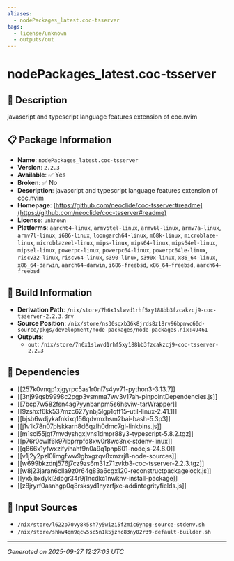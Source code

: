 ```yaml
---
aliases:
  - nodePackages_latest.coc-tsserver
tags:
  - license/unknown
  - outputs/out
---
```


# nodePackages_latest.coc-tsserver

## 📝 Description

javascript and typescript language features extension of coc.nvim

## 📋 Package Information

- **Name**: `nodePackages_latest.coc-tsserver`
- **Version**: `2.2.3`
- **Available**: ✅ Yes
- **Broken**: ✅ No
- **Description**: javascript and typescript language features extension of coc.nvim
- **Homepage**: [https://github.com/neoclide/coc-tsserver#readme](https://github.com/neoclide/coc-tsserver#readme)
- **License**: `unknown`
- **Platforms**: `aarch64-linux`, `armv5tel-linux`, `armv6l-linux`, `armv7a-linux`, `armv7l-linux`, `i686-linux`, `loongarch64-linux`, `m68k-linux`, `microblaze-linux`, `microblazeel-linux`, `mips-linux`, `mips64-linux`, `mips64el-linux`, `mipsel-linux`, `powerpc-linux`, `powerpc64-linux`, `powerpc64le-linux`, `riscv32-linux`, `riscv64-linux`, `s390-linux`, `s390x-linux`, `x86_64-linux`, `x86_64-darwin`, `aarch64-darwin`, `i686-freebsd`, `x86_64-freebsd`, `aarch64-freebsd`

## 🔧 Build Information

- **Derivation Path**: `/nix/store/7h6x1slwvd1rhf5xy188bb3fzcakzcj9-coc-tsserver-2.2.3.drv`
- **Source Position**: `/nix/store/ns30sqxb36k8jrds8z18rv96bpnwc60d-source/pkgs/development/node-packages/node-packages.nix:49461`
- **Outputs**:
  - `out`:  `/nix/store/7h6x1slwvd1rhf5xy188bb3fzcakzcj9-coc-tsserver-2.2.3`

## 🔗 Dependencies

- [[257k0vnqp1xjgyrpc5as1r0nl7s4yv71-python3-3.13.7]]
- [[3nj99qsb9998c2pgp3vsmma7wv3v17ah-pinpointDependencies.js]]
- [[7bcp7w582fsn4ag7yynbanpm5s6hsviw-tarWrapper]]
- [[9zshxf6kk537mzc627ynbj5lgp1qff15-util-linux-2.41.1]]
- [[bjsb6wdjykafnkixq156qdvmxhsm2bai-bash-5.3p3]]
- [[j1v1k78n07plskkarn8d6qzlh0dmc7gl-linkbins.js]]
- [[m1sci55jgf7mvdyshgxjvns1dmpr88y3-typescript-5.8.2.tgz]]
- [[p76r0cwlf6k97ibprrpfd8xw0r8wc3nx-stdenv-linux]]
- [[q866x1yfwxzifyihahf9n0a9q1pnp601-nodejs-24.8.0]]
- [[v1j2y2pzl0limgfww9gbxgzqv8xmzrj8-node-sources]]
- [[w699bkzdnj576j7cz9zs6m31z71zvkb3-coc-tsserver-2.2.3.tgz]]
- [[w8j23jaran6clla9z0r64g83a6cgx120-reconstructpackagelock.js]]
- [[yx5jbxdykl2dpgr34r9j1ncdkc1nwknv-install-package]]
- [[z8jryrf0asnhgp0q8rsksyd1nyzrfjxc-addintegrityfields.js]]

## 📁 Input Sources

- `/nix/store/l622p70vy8k5sh7y5wizi5f2mic6ynpg-source-stdenv.sh`
- `/nix/store/shkw4qm9qcw5sc5n1k5jznc83ny02r39-default-builder.sh`

---
*Generated on 2025-09-27 12:27:03 UTC*
